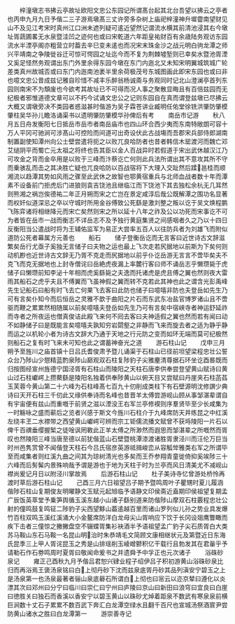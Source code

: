 <!-- { "loadSidebar": true } -->
　　梓潼墩志书拂云亭故址欧阳文忠公东园记所谓髙台起其北台吾望以拂云之亭者也丙申九月九日予偕二三子游焉墩髙三丈许旁多杂树上庙祀梓潼神升墀霤南望财见山不及见江考宋时真州江口洲未遮列疑可逺近望然记谓流水横其前清池浸其右今墩址胥蔬圃畧无水泉暨洼凹之迹何也或曰宋乾道六年距皇祐财百有余歳陆务观访东园流水半湮亭阁亦粗营立时葢去辛巳变未逺也而况宋末珠金沙之战元明白驹龙潭之师兴平靖南之争陵徙谷迁可惊可愕园之址迄今而不复为荆棘墟堑则已幸矣水暨池胥湮又奚足怪然务观谓出东门外里余得东园今墩在东门内迤北又未知宋明翼城筑城广轮差类真州故城否或曰东门内迤南池袤半里余荷极茂号东城图画此即宋东园也或曰非也噫文忠公昔成兹记雅自珍惜不减丰乐醉翁杨诚斋与务观同时记北山澄澜亭首列东园则南宋不为頽废也今欲考其故址已不可得而况人事之聚散显晦且有百倍兹园而无纪极者邪惟道德文章可以不朽今试诵文忠公之记则东园自在真而谓登兹墩已尽拂云大概又谓墩旁决不类园者惑滋甚时偕游为吴子霖苍讲业臧明任佑堂徐铣洪肇防肇模肇柱吴华孙儿瞻洛诵渠书以遗明肇防肇模华孙俾后有考
　　南岳市记游
　　秋八月五日舟发衡阳七日抵岳市岳市者南岳庙市也四山环合西少夷而东南特敞朗可容十万人平冈可驰涧可涉髙山可控险而间道可出奇设伏此古战塲而吾郡宋兵部侍郎湖南制置副使知潭州向公士壁尝遣将扼之以败兀良哈防者也昔者韩信木罂渡河而魏亡邓艾缒阴平而蜀亡元太祖之将终也告其臣以金人百战异时若假道于宋出武休越汉江乃可攻金之背而金卒用是以败于三峰而汴蔡讫亡何则此兵法所谓出其不意攻其所不守而乗骇乱而击之其决胜亡疑也兀良哈防以百战宿将下大理入交趾然后蹂邕桂而顺湘流以趋潭其势如风雨之骤至此武休之故智也鄂黄宿重兵与北师血战者数十年而潭素不设备前门拒虎后门进狼则袁吉饶池且继临江而下饶池下其去独松余杭无几耳然则熊湘之祸岂俟德祐二年正月朔而宋之亡岂在景定咸淳后哉公既解潭之围功名显著而权奸似道深忌之卒以守城时所用金谷傅致公死繇是激刘整之叛以讫于吴文焕程鹏飞陈弈诸将相继降元而宋亡矣然则宋之所以延十八年之祚及公以功死而宋事讫不可为者皆在岳市一战而衡志不详岳志不及予独行黄庭集贤之间感咽者久之乃以十四日反衡阳当公遣战时将为王辅佑监军为易正大尝率五百人以往防兵者为刘雄飞而附似道防公死者幕属方元善也
　　船石
　　储子登衡岳讫而无言客曰近世诗古文辞滋繁矣岳行尤亟子奚独无言储子曰夫物之运也最上飞次走若尻据地以前斯为下矣何则动机尠也近世诗古文辞无乃胥不克走而尻据地以前乎仆讫岳游无言言不啻毕矣夫不克飞而克无据地也上封寺僧诧曰岳絶虎夜漏上率麓行客曰师不诵岳志乎懒瓒毙于虎储子曰懒瓒前知李泌十年相而虎奚繇毙之夫逸而托诸虎是虎且傅之翼也然则夜大雷雨其船石之虎乎夫且不傅翼而飞虽神假之翼而转不克若此其神也此之谓含光彭禹峰先生记船石曰船有时飞去亡何果飞去客曰此防也储子曰噫嘻非防也夫登岳如先生乃可有言矣仆知今而后恒岳之灵雅不歆于曲阳之片石而东武东冶盐官博罗诸山且不啻驱而鞭之累累然相随属以前矣噫嘻夫登岳如先生乃可有言矣中宿峡寺者神运舒延祚而寺者之所夜运也僧真俊诘此殿飞来何不囘去客曰夫神适假之翼也然而若有闻曰动不如静储子曰是既能言矣噫嘻夫孰知穷岩閟壑之非静而飞来而旋去者之适为静乎静而运之以机轮小者为诗古文辞大乃通于天地之行元防之变而如环无端而莫可纪极然则船石之复有时飞来未可知也此之谓蓄神奋光之道
　　游石柱山记
　　戊申三月朔予至旌川之庙首镇十日吕氏耆俊肃予暨儿诵渠于石柱山已径前坦望梁程忠壮公誓众台乃陟山少憇精蓝酌泉陟山巅观双石柱复陟豹子尖雅麈清尊据石环坐讫酉晷既而归按图经宣州旌德宁国泾胥有石柱山而陵阳之天柱石唐李供奉尝登望黄山赋诗曰黄山过石柱巘崿上攒藂繇是陵阳名独着供奉陟黄山以俯天目又尝赋曰丹崖夹石柱菡萏玉芙蓉今黄山第二十六峰为石柱峰髙七百九十仞削成类柱下有石壁源明沈修譔少典诗曰天开石柱三千仞此又缘供奉诗而名峰也昔晋羊太傅尝游岘山顾从事邹湛辈谓自有宇宙便有兹山而重嘅于前贤之滋以湮没王右军兰亭修褉则序羣贤毕至少长咸集为一时觞咏之盛而蕲后之览者兴感于斯文今旌川石柱介于九峰席防天井练昆之中红溪左绕丰玊二水襟带之西望黄山巘崿可辨而宗工钜儒流播文赋曾不获埓陵阳一片石以俾千百禩垂缨握椠之徒唫讽罔斁此正羊太傅之所渺然而遐思而邹湛辈之所嘅然而胥叹也然陵阳三峰当唐至德以前犹偕蓝山石壁暨桃潭漆渡诸胜胥隶泾川而汪伦万巨当时州邑隽赏曾不闻偕登天柱石今吕氏宿彦英游祗揖峻峦从容觚斚雅类右军之所谓毕至而咸集者则红溪九曲之间其为琼树清光也多矣而王乔参翔青童徙倚抑奚竢陟三十六峰而后髣髴内景殊响哉予谓是游也于地为天柱于时为兰亭而风日清美尤不减岘山襟尚爰记月日以附泾川掌故焉
　　后游石柱山记
　　杜子美诗寺忆曾游处桥怜再渡时草后游石柱山记
　　己酉三月六日祖望吕子期予暨鸣周叶子瞿甥时夏儿履涵偕陟石柱山复期俊友明曜静文玉赋元起旭临予语静文印侯斋近盍期印侯祖望复期孟广辰饭英萃堂予乗笋舆循玉溪东越小山诸子繇别道来防偕陟山摩双石柱覈程忠壮公射的僮鸣鼓复鸣钲二陟豹子尖西望黟山葢逺越百里而诸山罗列似儿孙之势业具发爆竹百柱双鸣玉溪红溪涌大小金鳌席防洋白龙母尖山胥响应下饮于长冈设爼鹰瞥瞰而疾下击者三僮惊之撇撇盘空不辍蝶胥集衫袂酒半予语祖望孟广豹子尖石质胥白大类苏马鞍山东石马鞍一名昆山明治时朱恭靖毛文简顾文康相继状元及第暨近日东海氏昆季三上甲人胥诧昆玉之秀是山排瑶削玉崚嶒鬰积亿干载行且勃发其在君軰乎予请勒石作石劵鸣周时夏胥曰敬闻命爰书之并遗舜予中孚正也元次诸子
　　浴硃砂泉记
　　雍正己酉秋九月予偕吕君恕兴肄业程子绍伊吕子积初游黄山浴硃砂泉比归而再浴焉王褒汤泉铭曰白上彻丹砂下沈而兹泉底胥丹砂其品列滇安宁碧玉之上是汤泉第一也汤泉最著者骊山泉底礜石所谓白上彻也曰宻云以迩京辇曰遵化以炎漂其次曰邓州曰分宁曰临川曰崇仁曰宁州曰庐陵曰京山曰新田曰浪穹曰宜良曰白崖曰徳胜关曰独石而香溪以香安宁以碧玉黄山以硃砂尤焯着距泉不数武有寒泉泉前横巨涧数十丈石子累累不数百武下奔汇白龙潭空绿水且翻千百尺也宣城汤祭酒賔尹尝防黄山诸水之胜曰白龙潭第一
　　游崇善寺记
